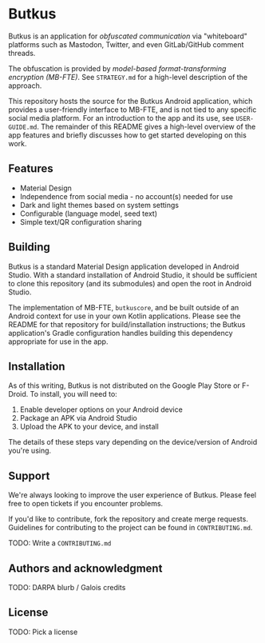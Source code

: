 # Butkus

Butkus is an application for _obfuscated communication_ via "whiteboard"
platforms such as Mastodon, Twitter, and even GitLab/GitHub comment threads.

The obfuscation is provided by _model-based format-transforming encryption
(MB-FTE)_.  See `STRATEGY.md` for a high-level description of the approach.

This repository hosts the source for the Butkus Android application, which
provides a user-friendly interface to MB-FTE, and is not tied to any specific
social media platform. For an introduction to the app and its use, see
`USER-GUIDE.md`. The remainder of this README gives a high-level overview of
the app features and briefly discusses how to get started developing on this
work.

## Features

- Material Design
- Independence from social media - no account(s) needed for use
- Dark and light themes based on system settings
- Configurable (language model, seed text)
- Simple text/QR configuration sharing

## Building

Butkus is a standard Material Design application developed in Android Studio.
With a standard installation of Android Studio, it should be sufficient to
clone this repository (and its submodules) and open the root in Android Studio.

The implementation of MB-FTE, `butkuscore`, and be built outside of an Android
context for use in your own Kotlin applications. Please see the README for that
repository for build/installation instructions; the Butkus application's Gradle
configuration handles building this dependency appropriate for use in the app.

## Installation

As of this writing, Butkus is not distributed on the Google Play Store or
F-Droid. To install, you will need to:

1. Enable developer options on your Android device
2. Package an APK via Android Studio
3. Upload the APK to your device, and install

The details of these steps vary depending on the device/version of Android
you're using.

## Support

We're always looking to improve the user experience of Butkus. Please feel free
to open tickets if you encounter problems.

If you'd like to contribute, fork the repository and create merge requests.
Guidelines for contributing to the project can be found in `CONTRIBUTING.md`.

TODO: Write a `CONTRIBUTING.md`

## Authors and acknowledgment

TODO: DARPA blurb / Galois credits

## License

TODO: Pick a license
